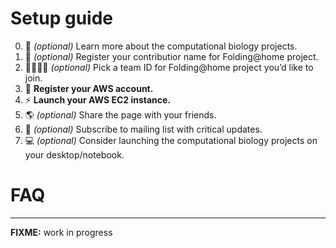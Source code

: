 # Setup guide

0. 📖 *(optional)* Learn more about the computational biology projects.
1. 👨 *(optional)* Register your contributior name for Folding@home project.
2. 👨‍👩‍👧‍👦 *(optional)* Pick a team ID for Folding@home project you’d like to join.
3. 🔑 **Register your AWS account.**
4. ⚡️ **Launch your AWS EC2 instance.**
5. 🌎 *(optional)* Share the page with your friends.
6. 📧 *(optional)* Subscribe to mailing list with critical updates.
7. 💻 *(optional)* Consider launching the computational biology projects on your desktop/notebook.

# FAQ

***
**FIXME:** work in progress
